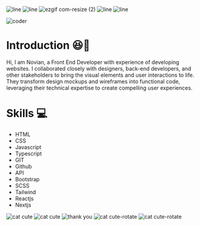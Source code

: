 ![line](https://github.com/novianmw/novianmw/assets/114653877/8d19599d-a362-48cb-abf3-c26d5b21cb5d)
![line](https://github.com/novianmw/novianmw/assets/114653877/8d19599d-a362-48cb-abf3-c26d5b21cb5d)
![ezgif com-resize (2)](https://github.com/novianmw/novianmw/assets/114653877/47dd3e72-9607-46bc-ab82-48e85672d3bf)
![line](https://github.com/novianmw/novianmw/assets/114653877/8d19599d-a362-48cb-abf3-c26d5b21cb5d)
![line](https://github.com/novianmw/novianmw/assets/114653877/8d19599d-a362-48cb-abf3-c26d5b21cb5d)




![coder](https://github.com/novianmw/novianmw/assets/114653877/febdd9e0-cd2b-4148-8c7c-7facb07f8aa3)




<h1>Introduction 😆🤚</h1>
<p>Hi, I am Novian, a Front End Developer with experience of developing websites. I collaborated closely with designers, back-end developers, and other stakeholders to bring the visual elements and user interactions to life. They transform design mockups and wireframes into functional code, leveraging their technical expertise to create compelling user experiences.</p>

<h1>Skills 💻</h1>
<ul>
  <li>HTML</li>
  <li>CSS</li>
  <li>Javascript</li>
  <li>Typescript</li>
  <li>GIT</li>
  <li>Github</li>
  <li>API</li>
  <li>Bootstrap</li>
  <li>SCSS</li>
  <li>Tailwind</li>
  <li>Reactjs</li>
  <li>Nextjs</li>
</ul>



![cat cute](https://github.com/novianmw/novianmw/assets/114653877/252eaf19-b81e-46e6-b31d-af0eda523b52)
![cat cute](https://github.com/novianmw/novianmw/assets/114653877/252eaf19-b81e-46e6-b31d-af0eda523b52)
![thank you](https://github.com/novianmw/novianmw/assets/114653877/c2c5ee93-717b-452f-9ecb-ba77b9086b04)
![cat cute-rotate](https://github.com/novianmw/novianmw/assets/114653877/98566c63-0425-4027-a8e4-f9286b5b55d4)
![cat cute-rotate](https://github.com/novianmw/novianmw/assets/114653877/98566c63-0425-4027-a8e4-f9286b5b55d4)

<!--
**novianmw/novianmw** is a ✨ _special_ ✨ repository because its `README.md` (this file) appears on your GitHub profile.

Here are some ideas to get you started:

- 🔭 I’m currently working on ...
- 🌱 I’m currently learning ...
- 👯 I’m looking to collaborate on ...
- 🤔 I’m looking for help with ...
- 💬 Ask me about ...
- 📫 How to reach me: ...
- 😄 Pronouns: ...
- ⚡ Fun fact: ...
-->
